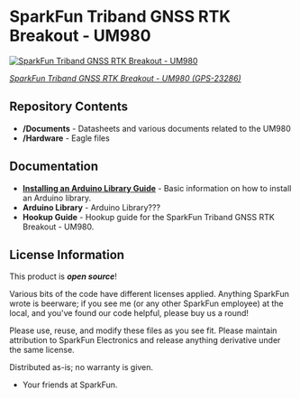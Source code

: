 SparkFun Triband GNSS RTK Breakout - UM980
===========================================================

[![SparkFun Triband GNSS RTK Breakout - UM980]()](https://www.sparkfun.com/products/23286)

[*SparkFun Triband GNSS RTK Breakout - UM980 (GPS-23286)*](https://www.sparkfun.com/products/23286)

<!--
OLD DESCRIPTION, needs update for the UM980...

The ZED-F9P module is the top-of-the-line module for high accuracy GNSS and GPS location solutions including RTK. The ZED-F9P is unique in that it can receive both L1 and L2 GPS bands as well as up to four constellations (GPS, GLONASS, BeiDou, Galileo) at the same time. This module is capable of 10mm positional accuracy and has survey-in mode allowing the module to become a base station and produce RTCM 3.x correction data. 

**Words, words, words. What does it look like?!** I'm glad you asked!

[![SparkFun GPS-RTK2 - ZED-F9P](https://cdn.sparkfun.com/assets/learn_tutorials/8/5/6/17mm_Accuracy.jpg)](https://www.sparkfun.com/products/16481)

With *33* satellites used in the location solution. -->

Repository Contents
-------------------

* **/Documents** - Datasheets and various documents related to the UM980
* **/Hardware** - Eagle files

Documentation
--------------

* **[Installing an Arduino Library Guide](https://learn.sparkfun.com/tutorials/installing-an-arduino-library)** - Basic information on how to install an Arduino library.
* **Arduino Library** - Arduino Library???
* **Hookup Guide** - Hookup guide for the SparkFun Triband GNSS RTK Breakout - UM980.

License Information
-------------------

This product is _**open source**_! 

Various bits of the code have different licenses applied. Anything SparkFun wrote is beerware; if you see me (or any other SparkFun employee) at the local, and you've found our code helpful, please buy us a round!

Please use, reuse, and modify these files as you see fit. Please maintain attribution to SparkFun Electronics and release anything derivative under the same license.

Distributed as-is; no warranty is given.

- Your friends at SparkFun.
